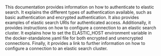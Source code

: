 This documentation provides information on how to authenticate to elastic search. It explains the different types of authentication available, such as basic authentication and encrypted authentication. It also provides examples of elastic search URIs for authenticated access. Additionally, it provides instructions on how to configure a connection to an elastic search cluster. It explains how to set the ELASTIC_HOST environment variable in the docker-standalone.yaml file for both encrypted and unencrypted connections. Finally, it provides a link to further information on how to configure a connection to an elastic search cluster.